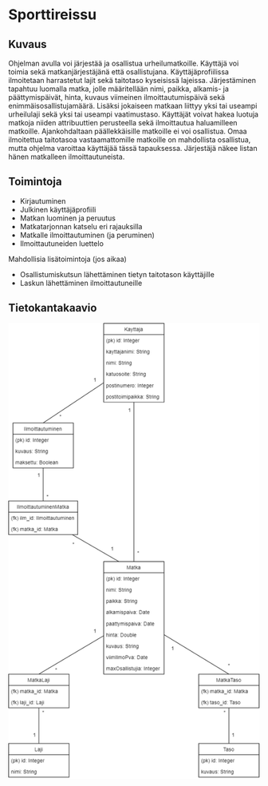 # Sporttireissu

## Kuvaus

Ohjelman avulla voi järjestää ja osallistua urheilumatkoille. Käyttäjä voi toimia sekä matkanjärjestäjänä että osallistujana. Käyttäjäprofiilissa ilmoitetaan harrastetut lajit sekä taitotaso kyseisissä lajeissa. Järjestäminen tapahtuu luomalla matka, jolle määritellään nimi, paikka, alkamis- ja päättymispäivät, hinta, kuvaus viimeinen ilmoittautumispäivä sekä enimmäisosallistujamäärä. Lisäksi jokaiseen matkaan liittyy yksi tai useampi urheilulaji sekä yksi tai useampi vaatimustaso. Käyttäjät voivat hakea luotuja matkoja niiden attribuuttien perusteella sekä ilmoittautua haluamilleen matkoille. Ajankohdaltaan päällekkäisille matkoille ei voi osallistua. Omaa ilmoitettua taitotasoa vastaamattomille matkoille on mahdollista osallistua, mutta ohjelma varoittaa käyttäjää tässä tapauksessa. Järjestäjä näkee listan hänen matkalleen ilmoittautuneista.

## Toimintoja

* Kirjautuminen
* Julkinen käyttäjäprofiili
* Matkan luominen ja peruutus
* Matkatarjonnan katselu eri rajauksilla
* Matkalle ilmoittautuminen (ja peruminen)
* Ilmoittautuneiden luettelo

Mahdollisia lisätoimintoja (jos aikaa)

* Osallistumiskutsun lähettäminen tietyn taitotason käyttäjille
* Laskun lähettäminen ilmoittautuneille

## Tietokantakaavio

![Tietokantakaavio](https://github.com/kafenoir/sporttireissu/blob/master/documentation/images/sporttireissu_tkk.png)
